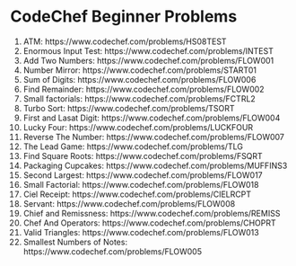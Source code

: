 # CodeChef Beginner Problems
<ol>
  <li>ATM: https://www.codechef.com/problems/HS08TEST
  <li>Enormous Input Test: https://www.codechef.com/problems/INTEST
  <li>Add Two Numbers: https://www.codechef.com/problems/FLOW001
  <li>Number Mirror: https://www.codechef.com/problems/START01
  <li>Sum of Digits: https://www.codechef.com/problems/FLOW006
  <li>Find Remainder: https://www.codechef.com/problems/FLOW002
  <li>Small factorials: https://www.codechef.com/problems/FCTRL2
  <li>Turbo Sort: https://www.codechef.com/problems/TSORT
  <li>First and Lasat Digit: https://www.codechef.com/problems/FLOW004
  <li>Lucky Four: https://www.codechef.com/problems/LUCKFOUR
  <li>Reverse The Number: https://www.codechef.com/problems/FLOW007
  <li>The Lead Game: https://www.codechef.com/problems/TLG
  <li>Find Square Roots: https://www.codechef.com/problems/FSQRT
  <li>Packaging Cupcakes: https://www.codechef.com/problems/MUFFINS3
  <li>Second Largest: https://www.codechef.com/problems/FLOW017
  <li>Small Factorial: https://www.codechef.com/problems/FLOW018
  <li>Ciel Receipt: https://www.codechef.com/problems/CIELRCPT
  <li>Servant: https://www.codechef.com/problems/FLOW008
  <li>Chief and Remissness: https://www.codechef.com/problems/REMISS
  <li>Chef And Operators: https://www.codechef.com/problems/CHOPRT
  <li>Valid Triangles: https://www.codechef.com/problems/FLOW013
  <li>Smallest Numbers of Notes: https://www.codechef.com/problems/FLOW005
</ol>
